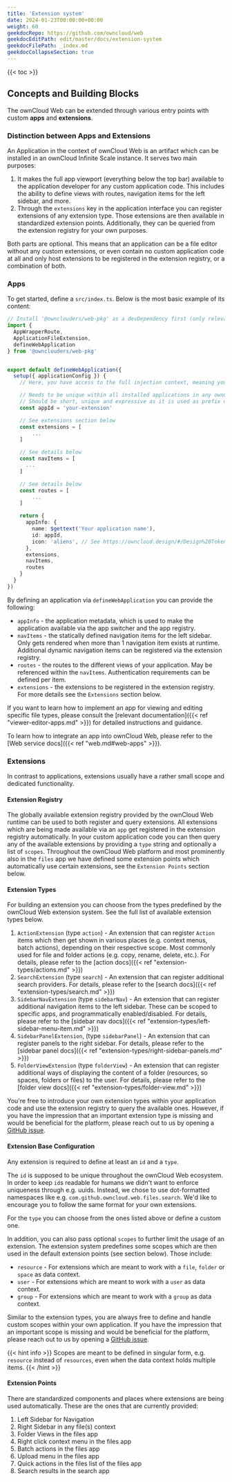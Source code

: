 ```yaml
---
title: 'Extension system'
date: 2024-01-23T00:00:00+00:00
weight: 60
geekdocRepo: https://github.com/owncloud/web
geekdocEditPath: edit/master/docs/extension-system
geekdocFilePath: _index.md
geekdocCollapseSection: true
---
```


{{< toc >}}

## Concepts and Building Blocks

The ownCloud Web can be extended through various entry points with custom **apps** and **extensions**.

### Distinction between Apps and Extensions

An Application in the context of ownCloud Web is an artifact which can be installed in an ownCloud Infinite Scale instance.
It serves two main purposes:
1. It makes the full app viewport (everything below the top bar) available to the application developer for any custom
   application code. This includes the ability to define views with routes, navigation items for the left sidebar, and more.
2. Through the `extensions` key in the application interface you can register extensions of any extension type. Those extensions 
   are then available in standardized extension points. Additionally, they can be queried from the extension registry for 
   your own purposes.

Both parts are optional. This means that an application can be a file editor without any custom extensions, or even contain
no custom application code at all and only host extensions to be registered in the extension registry, or a combination of both.

### Apps

To get started, define a `src/index.ts`. Below is the most basic example of its content:

```typescript
// Install '@ownclouders/web-pkg' as a devDependency first (only relevant for types and autocompletion, dependency is already provided by ownCloud Web at runtime). 
import {
  AppWrapperRoute,
  ApplicationFileExtension,
  defineWebApplication
} from '@ownclouders/web-pkg'


export default defineWebApplication({
  setup({ applicationConfig }) {
    // Here, you have access to the full injection context, meaning you can use all composables that we provide via web-pkg

    // Needs to be unique within all installed applications in any ownCloud web instance
    // Should be short, unique and expressive as it is used as prefix on all routes within your application
    const appId = 'your-extension' 

    // See extensions section below
    const extensions = [
        ...
    ]

    // See details below
    const navItems = [
      ...
    ]

    // See details below
    const routes = [
        ...
    ]

    return {
      appInfo: {
        name: $gettext('Your application name'),
        id: appId,
        icon: 'aliens', // See https://owncloud.design/#/Design%20Tokens/IconList for available options
      },
      extensions,
      navItems,
      routes
    }
  }
})
```

By defining an application via `defineWebApplication` you can provide the following:
- `appInfo` - the application metadata, which is used to make the application available via the app switcher and the app registry.
- `navItems` - the statically defined navigation items for the left sidebar. Only gets rendered when more than 1 navigation item exists at runtime. 
Additional dynamic navigation items can be registered via the extension registry.
- `routes` - the routes to the different views of your application. May be referenced within the `navItems`. Authentication requirements can be defined per item.
- `extensions` - the extensions to be registered in the extension registry. For more details see the `Extensions` section below.

If you want to learn how to implement an app for viewing and editing specific file types, please consult the [relevant documentation]({{< ref "viewer-editor-apps.md" >}}) for detailed instructions and guidance.

To learn how to integrate an app into ownCloud Web, please refer to the [Web service docs]({{< ref "web.md#web-apps" >}}).

### Extensions

In contrast to applications, extensions usually have a rather small scope and dedicated functionality.

#### Extension Registry

The globally available extension registry provided by the ownCloud Web runtime can be used to both register and query extensions. All extensions
which are being made available via an `app` get registered in the extension registry automatically. In your custom application code you can
then query any of the available extensions by providing a `type` string and optionally a list of `scopes`. Throughout the ownCloud Web platform
and most prominently also in the `files` app we have defined some extension points which automatically use certain extensions, see the 
`Extension Points` section below.

#### Extension Types

For building an extension you can choose from the types predefined by the ownCloud Web extension system. See the full list of available extension types below.

1. `ActionExtension` (type `action`) - An extension that can register `Action` items which then get shown in various places (e.g. context menus, batch actions), depending on their 
respective scope. Most commonly used for file and folder actions (e.g. copy, rename, delete, etc.). For details, please refer to the [action docs]({{< ref "extension-types/actions.md" >}})
2. `SearchExtension` (type `search`) - An extension that can register additional search providers. For details, please refer to the [search docs]({{< ref "extension-types/search.md" >}})
3. `SidebarNavExtension` (type `sidebarNav`) - An extension that can register additional navigation items to the left sidebar. These can be scoped to specific apps, and programmatically enabled/disabled.
For details, please refer to the [sidebar nav docs]({{< ref "extension-types/left-sidebar-menu-item.md" >}})
4. `SidebarPanelExtension`, (type `sidebarPanel`) - An extension that can register panels to the right sidebar. For details, please refer to the [sidebar panel docs]({{< ref "extension-types/right-sidebar-panels.md" >}})
5. `FolderViewExtension` (type `folderView`) - An extension that can register additional ways of displaying the content of a folder (resources, so spaces, folders or files) to the user.
For details, please refer to the [folder view docs]({{< ref "extension-types/folder-view.md" >}})

You're free to introduce your own extension types within your application code and use the extension registry to query the available ones. However, if you have the impression
that an important extension type is missing and would be beneficial for the platform, please reach out to us by opening a [GitHub issue](https://github.com/owncloud/web/issues/new/choose).

#### Extension Base Configuration

Any extension is required to define at least an `id` and a `type`.

The `id` is supposed to be unique throughout the ownCloud Web ecosystem. In order to keep `id`s readable for humans we didn't want to enforce uniqueness through e.g. uuids. 
Instead, we chose to use dot-formatted namespaces like e.g. `com.github.owncloud.web.files.search`. We'd like to encourage you to follow the same format for your own extensions.

For the `type` you can choose from the ones listed above or define a custom one.

In addition, you can also pass optional `scopes` to further limit the usage of an extension. The extension system predefines some scopes which are then used in the default extension
points (see section below). Those include:
- `resource` - For extensions which are meant to work with a `file`, `folder` or `space` as data context.
- `user` - For extensions which are meant to work with a `user` as data context.
- `group` - For extensions which are meant to work with a `group` as data context.

Similar to the extension types, you are always free to define and handle custom scopes within your own application. If you have the impression
that an important scope is missing and would be beneficial for the platform, please reach out to us by opening a [GitHub issue](https://github.com/owncloud/web/issues/new/choose).

{{< hint info >}}
Scopes are meant to be defined in singular form, e.g. `resource` instead of `resources`, even when the data context holds multiple items.
{{< /hint >}}

#### Extension Points

There are standardized components and places where extensions are being used automatically. These are the ones that are currently provided:

1. Left Sidebar for Navigation
2. Right Sidebar in any file(s) context 
3. Folder Views in the files app 
4. Right click context menu in the files app 
5. Batch actions in the files app
6. Upload menu in the files app 
7. Quick actions in the files list of the files app
8. Search results in the search app
